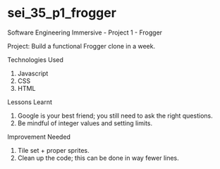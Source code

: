 # sei_35_p1_frogger

Software Engineering Immersive - Project 1 - Frogger

Project: Build a functional Frogger clone in a week.

Technologies Used

1. Javascript
2. CSS
3. HTML

Lessons Learnt

1. Google is your best friend; you still need to ask the right questions.
2. Be mindful of integer values and setting limits.

Improvement Needed

1. Tile set + proper sprites.
2. Clean up the code; this can be done in way fewer lines.
